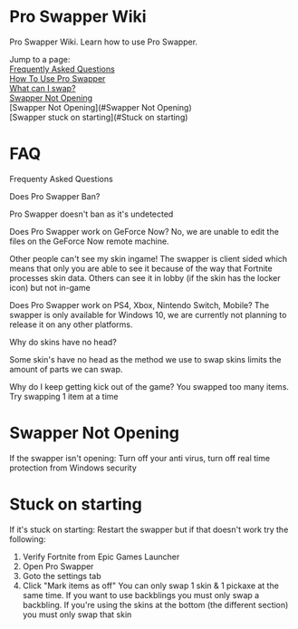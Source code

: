 # Pro Swapper Wiki
Pro Swapper Wiki. Learn how to use Pro Swapper. 


Jump to a page: <br>
[Frequently Asked Questions](#faq) <br>
[How To Use Pro Swapper](#howto) <br>
[What can I swap?](#swap) <br>
[Swapper Not Opening](#swapper-not-opening) <br>
[Swapper Not Opening](#Swapper Not Opening) <br>
[Swapper stuck on starting](#Stuck on starting) <br>


# FAQ
Frequenty Asked Questions

Does Pro Swapper Ban?

Pro Swapper doesn't ban as it's undetected

Does Pro Swapper work on GeForce Now?
No, we are unable to edit the files on the GeForce Now remote machine.

Other people can't see my skin ingame!
The swapper is client sided which means that only you are able to see it because of the way that Fortnite processes skin data. Others can see it in lobby (if the skin has the locker icon) but not in-game

Does Pro Swapper work on PS4, Xbox, Nintendo Switch, Mobile?
The swapper is only available for Windows 10, we are currently not planning to release it on any other platforms.

Why do skins have no head?

Some skin's have no head as the method we use to swap skins limits the amount of parts we can swap.

Why do I keep getting kick out of the game?
You swapped too many items. Try swapping 1 item at a time

# Swapper Not Opening

If the swapper isn't opening:
Turn off your anti virus, turn off real time protection from Windows security


# Stuck on starting
If it's stuck on starting:
Restart the swapper but if that doesn't work try the following:

1. Verify Fortnite from Epic Games Launcher
2. Open Pro Swapper
3. Goto the settings tab
4. Click "Mark items as off"
You can only swap 1 skin & 1 pickaxe at the same time. If you want to use backblings you must only swap a backbling.
If you're using the skins at the bottom (the different section) you must only swap that skin
